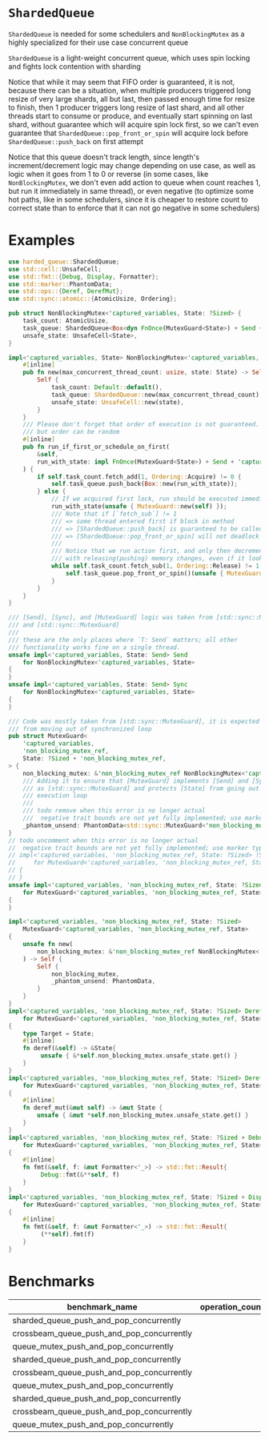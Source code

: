 # `ShardedQueue`
`ShardedQueue` is needed for some schedulers and `NonBlockingMutex`
as a highly specialized for their use case concurrent queue

`ShardedQueue` is a light-weight concurrent queue,
which uses spin locking and fights lock
contention with sharding

Notice that while it may seem that FIFO order is guaranteed, it is not, because
there can be a situation, when multiple producers triggered long resize of very large shards,
all but last, then passed enough time for resize to finish, then 1 producer triggers long resize of
last shard, and all other threads start to consume or produce, and eventually start spinning on
last shard, without guarantee which will acquire spin lock first, so we can't even guarantee that
`ShardedQueue::pop_front_or_spin` will acquire lock before `ShardedQueue::push_back` on first
attempt

Notice that this queue doesn't track length, since length's increment/decrement logic may change
depending on use case, as well as logic when it goes from 1 to 0 or reverse
(in some cases, like `NonBlockingMutex`, we don't even add action to queue when count
reaches 1, but run it immediately in same thread), or even negative
(to optimize some hot paths, like in some schedulers,
since it is cheaper to restore count to correct state than to enforce that it can not go negative
in some schedulers)

# Examples
```rust
use harded_queue::ShardedQueue;
use std::cell::UnsafeCell;
use std::fmt::{Debug, Display, Formatter};
use std::marker::PhantomData;
use std::ops::{Deref, DerefMut};
use std::sync::atomic::{AtomicUsize, Ordering};

pub struct NonBlockingMutex<'captured_variables, State: ?Sized> {
    task_count: AtomicUsize,
    task_queue: ShardedQueue<Box<dyn FnOnce(MutexGuard<State>) + Send + 'captured_variables>>,
    unsafe_state: UnsafeCell<State>,
}

impl<'captured_variables, State> NonBlockingMutex<'captured_variables, State> {
    #[inline]
    pub fn new(max_concurrent_thread_count: usize, state: State) -> Self {
        Self {
            task_count: Default::default(),
            task_queue: ShardedQueue::new(max_concurrent_thread_count),
            unsafe_state: UnsafeCell::new(state),
        }
    }
    /// Please don't forget that order of execution is not guaranteed. Atomicity of operations is guaranteed,
    /// but order can be random
    #[inline]
    pub fn run_if_first_or_schedule_on_first(
        &self,
        run_with_state: impl FnOnce(MutexGuard<State>) + Send + 'captured_variables,
    ) {
        if self.task_count.fetch_add(1, Ordering::Acquire) != 0 {
            self.task_queue.push_back(Box::new(run_with_state));
        } else {
            // If we acquired first lock, run should be executed immediately and run loop started
            run_with_state(unsafe { MutexGuard::new(self) });
            /// Note that if [`fetch_sub`] != 1
            /// => some thread entered first if block in method
            /// => [ShardedQueue::push_back] is guaranteed to be called
            /// => [ShardedQueue::pop_front_or_spin] will not deadlock while spins until it gets item
            ///
            /// Notice that we run action first, and only then decrement count
            /// with releasing(pushing) memory changes, even if it looks otherwise
            while self.task_count.fetch_sub(1, Ordering::Release) != 1 {
                self.task_queue.pop_front_or_spin()(unsafe { MutexGuard::new(self) });
            }
        }
    }
}

/// [Send], [Sync], and [MutexGuard] logic was taken from [std::sync::Mutex]
/// and [std::sync::MutexGuard]
///
/// these are the only places where `T: Send` matters; all other
/// functionality works fine on a single thread.
unsafe impl<'captured_variables, State: Send> Send
    for NonBlockingMutex<'captured_variables, State>
{
}
unsafe impl<'captured_variables, State: Send> Sync
    for NonBlockingMutex<'captured_variables, State>
{
}

/// Code was mostly taken from [std::sync::MutexGuard], it is expected to protect [State]
/// from moving out of synchronized loop
pub struct MutexGuard<
    'captured_variables,
    'non_blocking_mutex_ref,
    State: ?Sized + 'non_blocking_mutex_ref,
> {
    non_blocking_mutex: &'non_blocking_mutex_ref NonBlockingMutex<'captured_variables, State>,
    /// Adding it to ensure that [MutexGuard] implements [Send] and [Sync] in same cases
    /// as [std::sync::MutexGuard] and protects [State] from going out of synchronized
    /// execution loop
    ///
    /// todo remove when this error is no longer actual
    ///  negative trait bounds are not yet fully implemented; use marker types for now [E0658]
    _phantom_unsend: PhantomData<std::sync::MutexGuard<'non_blocking_mutex_ref, State>>,
}
// todo uncomment when this error is no longer actual
//  negative trait bounds are not yet fully implemented; use marker types for now [E0658]
// impl<'captured_variables, 'non_blocking_mutex_ref, State: ?Sized> !Send
//     for MutexGuard<'captured_variables, 'non_blocking_mutex_ref, State>
// {
// }
unsafe impl<'captured_variables, 'non_blocking_mutex_ref, State: ?Sized + Sync> Sync
    for MutexGuard<'captured_variables, 'non_blocking_mutex_ref, State>
{
}

impl<'captured_variables, 'non_blocking_mutex_ref, State: ?Sized>
    MutexGuard<'captured_variables, 'non_blocking_mutex_ref, State>
{
    unsafe fn new(
        non_blocking_mutex: &'non_blocking_mutex_ref NonBlockingMutex<'captured_variables, State>,
    ) -> Self {
        Self {
            non_blocking_mutex,
            _phantom_unsend: PhantomData,
        }
    }
}
impl<'captured_variables, 'non_blocking_mutex_ref, State: ?Sized> Deref
    for MutexGuard<'captured_variables, 'non_blocking_mutex_ref, State>
{
    type Target = State;
    #[inline]
    fn deref(&self) -> &State{
         unsafe { &*self.non_blocking_mutex.unsafe_state.get() }
    }
}
impl<'captured_variables, 'non_blocking_mutex_ref, State: ?Sized> DerefMut
    for MutexGuard<'captured_variables, 'non_blocking_mutex_ref, State>
{
    #[inline]
    fn deref_mut(&mut self) -> &mut State {
        unsafe { &mut *self.non_blocking_mutex.unsafe_state.get() }
    }
}
impl<'captured_variables, 'non_blocking_mutex_ref, State: ?Sized + Debug> Debug
    for MutexGuard<'captured_variables, 'non_blocking_mutex_ref, State>
{
    #[inline]
    fn fmt(&self, f: &mut Formatter<'_>) -> std::fmt::Result{
         Debug::fmt(&**self, f)
    }
}
impl<'captured_variables, 'non_blocking_mutex_ref, State: ?Sized + Display> Display
    for MutexGuard<'captured_variables, 'non_blocking_mutex_ref, State>
{
    #[inline]
    fn fmt(&self, f: &mut Formatter<'_>) -> std::fmt::Result{
         (**self).fmt(f)
    }
}
```

# Benchmarks
| benchmark_name                            | operation_count_per_thread | concurrent_thread_count | average_time |
|-------------------------------------------|---------------------------:|------------------------:|-------------:|
| sharded_queue_push_and_pop_concurrently   |                      1_000 |                      24 |    3.1980 ms |
| crossbeam_queue_push_and_pop_concurrently |                      1_000 |                      24 |    5.3154 ms |
| queue_mutex_push_and_pop_concurrently     |                      1_000 |                      24 |    6.4846 ms |
| sharded_queue_push_and_pop_concurrently   |                     10_000 |                      24 |    37.245 ms |
| crossbeam_queue_push_and_pop_concurrently |                     10_000 |                      24 |    49.234 ms |
| queue_mutex_push_and_pop_concurrently     |                     10_000 |                      24 |    69.207 ms |
| sharded_queue_push_and_pop_concurrently   |                    100_000 |                      24 |    395.12 ms |
| crossbeam_queue_push_and_pop_concurrently |                    100_000 |                      24 |    434.00 ms |
| queue_mutex_push_and_pop_concurrently     |                    100_000 |                      24 |    476.59 ms |

